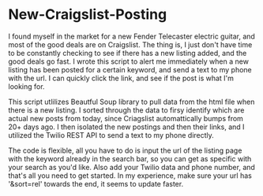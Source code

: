 # New-Craigslist-Posting

I found myself in the market for a new Fender Telecaster electric guitar, and most of the good deals are on Craigslist. The thing is, I just don't have time to be constantly checking to see if there has a new listing added, and the good deals go fast. I wrote this script to alert me immediately when a new listing has been posted for a certain keyword, and send a text to my phone with the url. I can quickly click the link, and see if the post is what I'm looking for.

This script utlilizes Beautful Soup library to pull data from the html file when there is a new listing. I sorted through the data to firsy identify which are actual new posts from today, since Criagslist automattically bumps from 20+ days ago. I then isolated the new postings and then their links, and I utilized the Twilio REST API to send a text to my phone directly.

The code is flexible, all you have to do is input the url of the listing page with the keyword already in the search bar, so you can get as specific with your search as you'd like. Also add your Twilio data and phone number, and that's all you need to get started. In my experience, make sure your url has '&sort=rel' towards the end, it seems to update faster.
